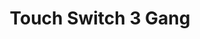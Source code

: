 ---
date_added: 2021-09-12
model: TS0003
vendor: BSEED
title: Touch Switch 3 Gang
category: remote
zigbeemodel: ['TS0042','_TZ3000_adkvzooy']
compatible: [tasmota, z2m, zha]
mlink: 
link: https://www.aliexpress.com/item/1005002637917367.html
link2: 
link3: 
---
